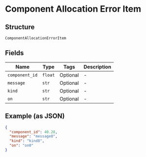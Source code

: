 
# Component Allocation Error Item

## Structure

`ComponentAllocationErrorItem`

## Fields

| Name | Type | Tags | Description |
|  --- | --- | --- | --- |
| `component_id` | `float` | Optional | - |
| `message` | `str` | Optional | - |
| `kind` | `str` | Optional | - |
| `on` | `str` | Optional | - |

## Example (as JSON)

```json
{
  "component_id": 40.28,
  "message": "message0",
  "kind": "kind8",
  "on": "on0"
}
```

